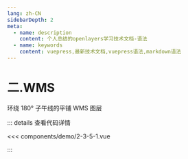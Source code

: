 ```yaml
---
lang: zh-CN
sidebarDepth: 2
meta:
  - name: description
    content: 个人总结的openlayers学习技术文档-语法
  - name: keywords
    content: vuepress,最新技术文档,vuepress语法,markdown语法
---
```


# 二.WMS

环绕 180° 子午线的平铺 WMS 图层

  <Container url="https://zhoubichuan.com/resume/demo/?type=openlayers&name=2-3-5-1.vue" />

::: details 查看代码详情

<<< components/demo/2-3-5-1.vue

:::
